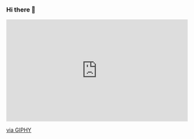 ### Hi there 👋

<iframe src="https://giphy.com/embed/1173nY1MQdqOOs" width="480" height="270" frameBorder="0" class="giphy-embed" allowFullScreen></iframe><p><a href="https://giphy.com/gifs/danny-mcbride-eastbound-and-down-1173nY1MQdqOOs">via GIPHY</a></p>

<!--
**Jack-Barry/Jack-Barry** is a ✨ _special_ ✨ repository because its `README.md` (this file) appears on your GitHub profile.

Here are some ideas to get you started:

- 🔭 I’m currently working on ...
- 🌱 I’m currently learning ...
- 👯 I’m looking to collaborate on ...
- 🤔 I’m looking for help with ...
- 💬 Ask me about ...
- 📫 How to reach me: ...
- 😄 Pronouns: ...
- ⚡ Fun fact: ...
-->
